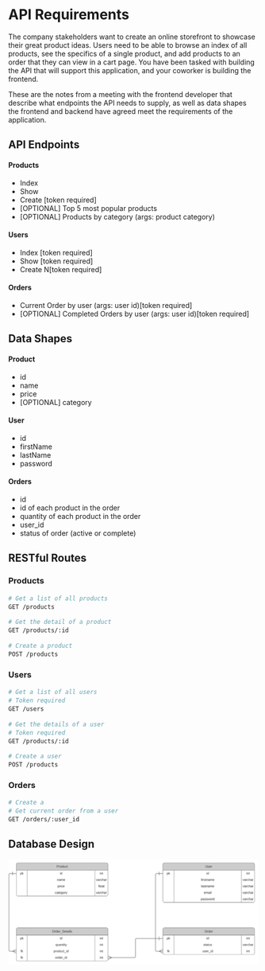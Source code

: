 # API Requirements
The company stakeholders want to create an online storefront to showcase their great product ideas. Users need to be able to browse an index of all products, see the specifics of a single product, and add products to an order that they can view in a cart page. You have been tasked with building the API that will support this application, and your coworker is building the frontend.

These are the notes from a meeting with the frontend developer that describe what endpoints the API needs to supply, as well as data shapes the frontend and backend have agreed meet the requirements of the application. 

## API Endpoints
#### Products
- Index 
- Show
- Create [token required]
- [OPTIONAL] Top 5 most popular products 
- [OPTIONAL] Products by category (args: product category)

#### Users
- Index [token required]
- Show [token required]
- Create N[token required]

#### Orders
- Current Order by user (args: user id)[token required]
- [OPTIONAL] Completed Orders by user (args: user id)[token required]

## Data Shapes
#### Product
-  id
- name
- price
- [OPTIONAL] category

#### User
- id
- firstName
- lastName
- password

#### Orders
- id
- id of each product in the order
- quantity of each product in the order
- user_id
- status of order (active or complete)

## RESTful Routes
### Products

```bash
# Get a list of all products
GET /products
```
```bash
# Get the detail of a product
GET /products/:id
```

```bash
# Create a product
POST /products
```

### Users

```bash
# Get a list of all users
# Token required
GET /users
```

```bash
# Get the details of a user
# Token required
GET /products/:id
```

```bash
# Create a user
POST /products
```

### Orders

```bash
# Create a 
# Get current order from a user
GET /orders/:user_id
```

## Database Design

![Database Design](./assets/storefront_DB.svg)

